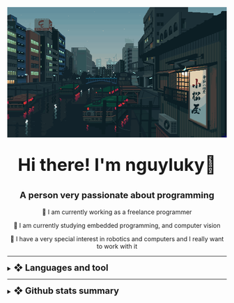 

<img width="100%" height="300px" src="Banner.gif">

<p align="center" style="font-weight: bold; font-size: 40px; line-height: 1" >Hi there! I'm nguyluky👋 </p>
<p align="center" style="font-weight: bold; font-size: 20px; line-height: 1;">A person very passionate about programming</p>

<div align="center">
🔭 I am currently working as a freelance programmer

📖 I am currently studying embedded programming, and computer vision

🌱 I have a very special interest in robotics and computers and I really want to work with it
</div>

<div></div>

---
<details>

<summary><span style="font-weight: bold; font-size: 20px;">❖ Languages and tool</span></summary>
<img align="center" src="https://skillicons.dev/icons?i=py,cpp,html,css,js,nodejs,flask,react,electron,tensorflow,vscode,visualstudio" />
</details>

---

<details>
<summary><span style="font-weight: bold; font-size: 20px;">❖ Github stats summary</span></summary>
<img align="left" width="47%" style="padding: 0 10px;" src="https://github-readme-stats.vercel.app/api?username=nguyluky&show_icons=true&theme=radical">

<img align="left" width="47%" style="padding: 0 10px" src="https://github-readme-stats.vercel.app/api/top-langs/?username=nguyluky&layout=compact">
</details>
